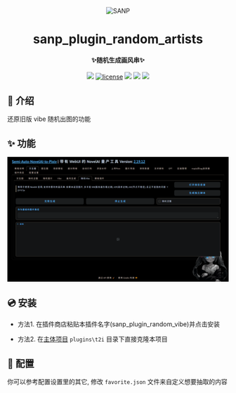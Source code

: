 <p align="center" >
  <img src="./images/logo.png" width="256" height="256" alt="SANP"></a>
</p>
<h1 align="center">sanp_plugin_random_artists</h1>
<h4 align="center">✨随机生成画风串✨</h4>

<p align="center">
    <img src="https://img.shields.io/badge/Python-3.10+-blue">
    <a href="https://github.com/zhulinyv/sanp_plugin_random_vibe/raw/main/LICENSE"><img src="https://img.shields.io/github/license/zhulinyv/sanp_plugin_random_vibe" alt="license"></a>
    <img src="https://img.shields.io/github/issues/zhulinyv/sanp_plugin_random_vibe">
    <img src="https://img.shields.io/github/stars/zhulinyv/sanp_plugin_random_vibe">
    <img src="https://img.shields.io/github/forks/zhulinyv/sanp_plugin_random_vibe">
</p>

## 💬 介绍

还原旧版 vibe 随机出图的功能

## ✨ 功能

![iamge](./images/1.png)

## 💿 安装

- 方法1. 在插件商店粘贴本插件名字(sanp_plugin_random_vibe)并点击安装

- 方法2. 在[主体项目](https://github.com/zhulinyv/Semi-Auto-NovelAI-to-Pixiv) `plugins\t2i` 目录下直接克隆本项目

## 🔧 配置

你可以参考配置设置里的其它, 修改 `favorite.json` 文件来自定义想要抽取的内容
